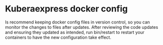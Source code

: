 # Kuberaexpress docker config
Is recommend keeping docker config files in version control, so you can monitor the changes to files after updates. After reviewing the code updates and ensuring they updated as intended, run bin/restart to restart your containers to have the new configuration take effect.
